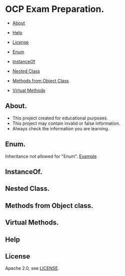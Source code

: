 # OCP Exam Preparation.

* [About](#about)
* [Help](#help)
* [License](#license)


* [Enum](#enum)
* [InstanceOf](#instanceof)
* [Nested Class](#nested-class)
* [Methods from Object Class](#methods-from-object-class)
* [Virtual Methods](#virtual-methods)

## About.
- This project created for educational purposes.
- This project may contain invalid or false information.
- Always check the information you are learning.

## Enum.
Inheritance not allowed for "Enum".
[Example](https://github.com/OCP-Exam-Preparation/OCP/blob/master/src/main/java/com/trl/_enum/inheritance/a/a1/Practice.java)
## InstanceOf.
## Nested Class.
## Methods from Object class.
## Virtual Methods.

## Help

## License

Apache 2.0, see [LICENSE](LICENSE).
